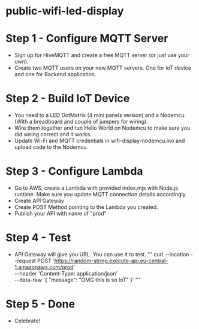 # public-wifi-led-display

# Step 1 - Configure MQTT Server
- Sign up for HiveMQTT and create a free MQTT server (or just use your own).
- Create two MQTT users on your new MQTT servers. One for IoT device and one for Backend application.

# Step 2 - Build IoT Device
- You need to a LED DotMatrix (4 mini panels version) and a Nodemcu. (With a breadboard and couple of jumpers for wiring).
- Wire them together and run Hello World on Nodemcu to make sure you did wiring correct and it works.
- Update Wi-Fi and MQTT credentials in wifi-display-nodemcu.ino and upload code to the Nodemcu.

# Step 3 - Configure Lambda
- Go to AWS, create a Lambda with provided index.mjs with Node.js runtime. Make sure you update MQTT connection details accordingly.
- Create API Gateway
- Create POST Method pointing to the Lambda you created.
- Publish your API with name of "prod"

# Step 4 - Test
- API Gateway will give you URL. You can use it to test.
'''
curl --location --request POST 'https://random-string.execute-api.eu-central-1.amazonaws.com/prod' \
--header 'Content-Type: application/json' \
--data-raw '{
    "message": "OMG this is so IoT"
}'
'''

# Step 5 - Done
- Celebrate!
